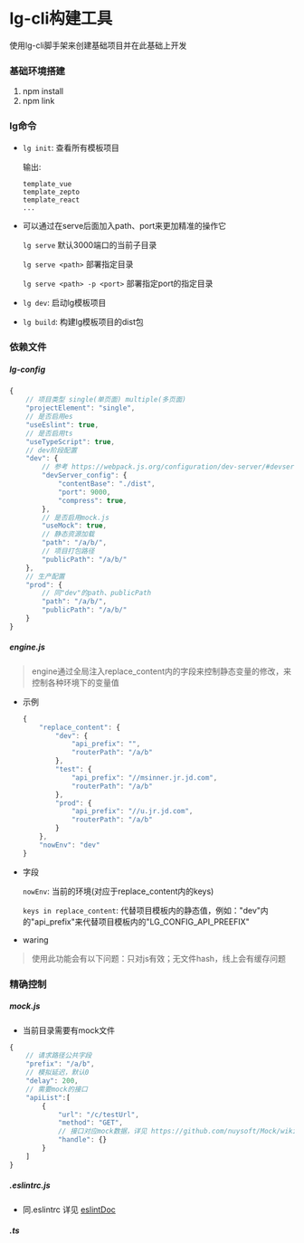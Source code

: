 # lg-cli构建工具
使用lg-cli脚手架来创建基础项目并在此基础上开发

### 基础环境搭建
1. npm install
2. npm link 

### lg命令

- `lg init`: 查看所有模板项目
  
  输出:
  ```
  template_vue
  template_zepto
  template_react
  ...
  ```

- 可以通过在serve后面加入path、port来更加精准的操作它

    `lg serve` 默认3000端口的当前子目录

    `lg serve <path>` 部署指定目录

    `lg serve <path> -p <port>` 部署指定port的指定目录

- `lg dev`: 启动lg模板项目

- `lg build`: 构建lg模板项目的dist包

### 依赖文件

##### lg-config

```js
{
    // 项目类型 single(单页面) multiple(多页面)
    "projectElement": "single",
    // 是否启用es
    "useEslint": true,
    // 是否启用ts
    "useTypeScript": true,
    // dev阶段配置
    "dev": {
        // 参考 https://webpack.js.org/configuration/dev-server/#devserver
        "devServer_config": {
            "contentBase": "./dist",
            "port": 9000,
            "compress": true,
        },
        // 是否启用mock.js
        "useMock": true,
        // 静态资源加载
        "path": "/a/b/",
        // 项目打包路径
        "publicPath": "/a/b/"
    },
    // 生产配置
    "prod": {
        // 同"dev"的path、publicPath
        "path": "/a/b/",
        "publicPath": "/a/b/"
    }
}
```

##### engine.js

> engine通过全局注入replace_content内的字段来控制静态变量的修改，来控制各种环境下的变量值

* 示例
    ```js
    {
        "replace_content": {
            "dev": {
                "api_prefix": "",
                "routerPath": "/a/b"
            },
            "test": {
                "api_prefix": "//msinner.jr.jd.com",
                "routerPath": "/a/b"
            },
            "prod": {
                "api_prefix": "//u.jr.jd.com",
                "routerPath": "/a/b"
            }
        },
        "nowEnv": "dev"
    }
    ```
* 字段

    `nowEnv`: 当前的环境(对应于replace_content内的keys)

    `keys in replace_content`: 代替项目模板内的静态值，例如："dev"内的"api_prefix"来代替项目模板内的"LG_CONFIG_API_PREEFIX"

* waring

> 使用此功能会有以下问题：只对js有效；无文件hash，线上会有缓存问题


### 精确控制

##### mock.js

- 当前目录需要有mock文件

```js
{
    // 请求路径公共字段
    "prefix": "/a/b",
    // 模拟延迟，默认0
    "delay": 200,
    // 需要mock的接口
    "apiList":[
        {
            "url": "/c/testUrl",
            "method": "GET",
            // 接口对应mock数据，详见 https://github.com/nuysoft/Mock/wiki/Syntax-Specification
            "handle": {}
        }
    ]
}
```

##### .eslintrc.js

- 同.eslintrc 详见 [eslintDoc](https://eslint.org/docs/user-guide/configuring)

##### .ts


